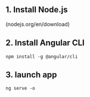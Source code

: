 ## 1. Install Node.js

(nodejs.org/en/download)

## 2. Install Angular CLI

`npm install -g @angular/cli`

## 3. launch app

`ng serve -o`